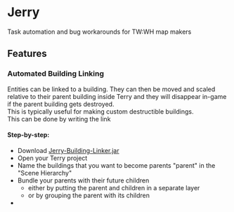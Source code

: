 # Jerry
Task automation and bug workarounds for TW:WH map makers

## Features

### Automated Building Linking
Entities can be linked to a building. They can then be moved and scaled relative to their parent building inside Terry and they will disappear in-game if the parent building gets destroyed.<br/>
This is typically useful for making custom destructible buildings.<br/>
This can be done by writing the link 

#### Step-by-step:
* Download [Jerry-Building-Linker.jar](https://github.com/Sizertz/Jerry/raw/master/Jerry/dist/Jerry-Building-Linker.jar)
* Open your Terry project
* Name the buildings that you want to become parents "parent" in the "Scene Hierarchy"
* Bundle your parents with their future children 
  * either by putting the parent and children in a separate layer
  * or by grouping the parent with its children
* 
